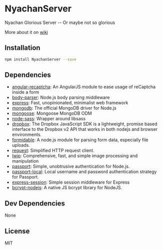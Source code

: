 # NyachanServer 

Nyachan Glorious Server -- Or maybe not so glorious

More about it on [wiki](https://github.com/BeholderDEV/NyaChan/wiki)

## Installation

```sh
npm install NyachanServer --save
```



## Dependencies

- [angular-recaptcha](https://github.com/vividcortex/angular-recaptcha): An AngularJS module to ease usage of reCaptcha inside a form
- [body-parser](https://github.com/expressjs/body-parser): Node.js body parsing middleware
- [express](https://github.com/expressjs/express): Fast, unopinionated, minimalist web framework
- [mongodb](https://github.com/mongodb/node-mongodb-native): The official MongoDB driver for Node.js
- [mongoose](https://github.com/Automattic/mongoose): Mongoose MongoDB ODM
- [node-sass](https://github.com/sass/node-sass): Wrapper around libsass
- [dropbox](dropbox/dropbox-sdk-js/issues): The Dropbox JavaScript SDK is a lightweight, promise based interface to the Dropbox v2 API that works in both nodejs and browser environments.
- [formidable](https://github.com/felixge/node-formidable): A node.js module for parsing form data, especially file uploads.
- [request](https://github.com/request/request): Simplified HTTP request client.
- [lwip](https://github.com/EyalAr/lwip): Comprehensive, fast, and simple image processing and manipulation
- [passport](https://github.com/jaredhanson/passport): Simple, unobtrusive authentication for Node.js.
- [passport-local](https://github.com/jaredhanson/passport-local): Local username and password authentication strategy for Passport.
- [express-session](https://github.com/expressjs/session): Simple session middleware for Express
- [bcrypt-nodejs](https://github.com/shaneGirish/bcryptJS): A native JS bcrypt library for NodeJS.

## Dev Dependencies


None

## License

MIT

